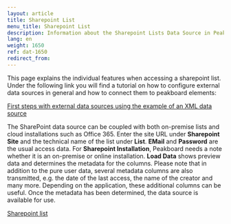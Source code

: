 ```yaml
---
layout: article
title: Sharepoint List
menu_title: Sharepoint List
description: Information about the Sharepoint Lists Data Source in Peakboard
lang: en
weight: 1650
ref: dat-1650
redirect_from:
---
```


This page explains the individual features when accessing a sharepoint list. 
Under the following link you will find a tutorial on how to configure external data sources in general and how to connect them to peakboard elements:

[First steps with external data sources using the example of an XML data source](/tutorials/03-en-xml-daten.html)

The SharePoint data source can be coupled with both on-premise lists and cloud installations such as Office 365. 
Enter the site URL under **Sharepoint Site** and the technical name of the list under **List**.
**EMail** and **Password** are the usual access data. 
For **Sharepoint Installation**, Peakboard needs a note whether it is an on-premise or online installation.
**Load Data** shows preview data and determines the metadata for the columns. 
Please note that in addition to the pure user data, several metadata columns are also transmitted, e.g. the date of the last access, the name of the creator and many more. 
Depending on the application, these additional columns can be useful.
Once the metadata has been determined, the data source is available for use.

[Sharepoint list](/assets/images/data-sources/sharepointlist/sharepoint.png)